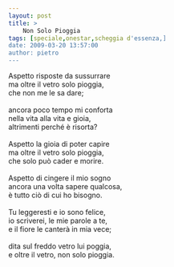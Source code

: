 ```yaml
---
layout: post
title: >
    Non Solo Pioggia
tags: [speciale,onestar,scheggia d'essenza,]
date: 2009-03-20 13:57:00
author: pietro
---
```

Aspetto risposte da sussurrare<br/>ma oltre il vetro solo pioggia,<br/>che non me le sa dare;<br/><br/>ancora poco tempo mi conforta<br/>nella vita alla vita e gioia,<br/>altrimenti perché è risorta?<br/><br/>Aspetto la gioia di poter capire<br/>ma oltre il vetro solo pioggia,<br/>che solo può cader e morire.<br/><br/>Aspetto di cingere il mio sogno<br/>ancora una volta sapere qualcosa,<br/>è tutto ciò di cui ho bisogno.<br/><br/>Tu leggeresti e io sono felice,<br/>io scriverei, le mie parole a te,<br/>e il fiore le canterà in mia vece;<br/><br/>dita sul freddo vetro lui poggia,<br/>e oltre il vetro, non solo pioggia.
